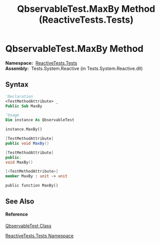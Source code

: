 ﻿---
title: QbservableTest.MaxBy Method  (ReactiveTests.Tests)
TOCTitle: MaxBy Method
ms:assetid: M:ReactiveTests.Tests.QbservableTest.MaxBy
ms:mtpsurl: https://msdn.microsoft.com/en-us/library/reactivetests.tests.qbservabletest.maxby(v=VS.103)
ms:contentKeyID: 36619470
ms.date: 06/28/2011
mtps_version: v=VS.103
f1_keywords:
- ReactiveTests.Tests.QbservableTest.MaxBy
dev_langs:
- CSharp
- JScript
- VB
- FSharp
- c++
---

# QbservableTest.MaxBy Method

**Namespace:**  [ReactiveTests.Tests](hh289046\(v=vs.103\).md)  
**Assembly:**  Tests.System.Reactive (in Tests.System.Reactive.dll)

## Syntax

``` vb
'Declaration
<TestMethodAttribute> _
Public Sub MaxBy
```

``` vb
'Usage
Dim instance As QbservableTest

instance.MaxBy()
```

``` csharp
[TestMethodAttribute]
public void MaxBy()
```

``` c++
[TestMethodAttribute]
public:
void MaxBy()
```

``` fsharp
[<TestMethodAttribute>]
member MaxBy : unit -> unit 
```

``` jscript
public function MaxBy()
```

## See Also

#### Reference

[QbservableTest Class](hh315250\(v=vs.103\).md)

[ReactiveTests.Tests Namespace](hh289046\(v=vs.103\).md)


